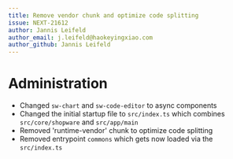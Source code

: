 ```yaml
---
title: Remove vendor chunk and optimize code splitting
issue: NEXT-21612
author: Jannis Leifeld
author_email: j.leifeld@haokeyingxiao.com
author_github: Jannis Leifeld
---
```

# Administration
* Changed `sw-chart` and `sw-code-editor` to async components
* Changed the initial startup file to `src/index.ts` which combines `src/core/shopware` and `src/app/main`
* Removed 'runtime-vendor' chunk to optimize code splitting
* Removed entrypoint `commons` which gets now loaded via the `src/index.ts`
